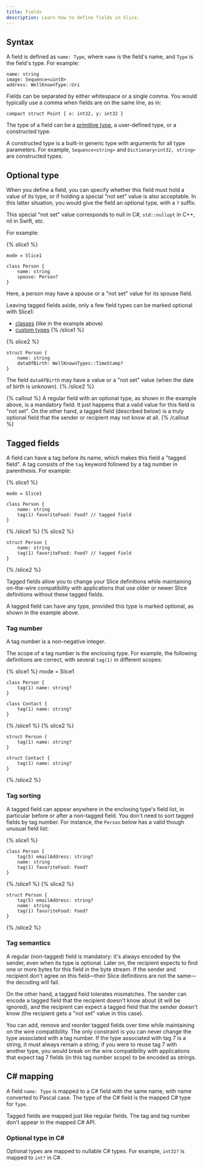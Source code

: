 ```yaml
---
title: Fields
description: Learn how to define fields in Slice.
---
```


## Syntax

A field is defined as `name: Type`, where `name` is the field's name, and `Type` is the field's type. For example:

```slice
name: string
image: Sequence<uint8>
address: WellKnownType::Uri
```

Fields can be separated by either whitespace or a single comma. You would typically use a comma when fields are on the
same line, as in:

```slice
compact struct Point { x: int32, y: int32 }
```

The type of a field can be a [primitive type](primitive-types), a user-defined type, or a constructed type.

A constructed type is a built-in generic type with arguments for all type parameters. For example, `Sequence<string>`
and `Dictionary<int32, string>` are constructed types.

## Optional type

When you define a field, you can specify whether this field must hold a value of its type, or if holding a special "not
set" value is also acceptable. In this latter situation, you would give the field an optional type, with a `?` suffix.

This special "not set" value corresponds to null in C#, `std::nullopt` in C++, nil in Swift, etc.

For example:

{% slice1 %}
```slice
mode = Slice1

class Person {
    name: string
    spouse: Person?
}
```

Here, a person may have a spouse or a "not set" value for its spouse field.

Leaving tagged fields aside, only a few field types can be marked optional with Slice1:

- [classes](class-types) (like in the example above)
- [custom types](custom-types)
{% /slice1 %}

{% slice2 %}
```slice
struct Person {
    name: string
    dataOfBirth: WellKnownTypes::TimeStamp?
}
```

The field `dataOfBirth` may have a value or a "not set" value (when the date of birth is unknown).
{% /slice2 %}

{% callout %}
A regular field with an optional type, as shown in the example above, is a mandatory field. It just happens that a valid
value for this field is "not set". On the other hand, a tagged field (described below) is a truly optional field that
the sender or recipient may not know at all.
{% /callout %}

## Tagged fields

A field can have a tag before its name, which makes this field a "tagged field". A tag consists of the `tag` keyword
followed by a tag number in parenthesis. For example:

{% slice1 %}
```slice
mode = Slice1

class Person {
    name: string
    tag(1) favoriteFood: Food? // tagged field
}
```
{% /slice1 %}
{% slice2 %}
```slice
struct Person {
    name: string
    tag(1) favoriteFood: Food? // tagged field
}
```
{% /slice2 %}

Tagged fields allow you to change your Slice definitions while maintaining on-the-wire compatibility with applications
that use older or newer Slice definitions without these tagged fields.

A tagged field can have any type, provided this type is marked optional, as shown in the example above.

### Tag number

A tag number is a non-negative integer.

The scope of a tag number is the enclosing type. For example, the following definitions are correct, with several
`tag(1)` in different scopes:

{% slice1 %}
mode = Slice1

```slice
class Person {
    tag(1) name: string?
}

class Contact {
    tag(1) name: string?
}
```
{% /slice1 %}
{% slice2 %}
```slice
struct Person {
    tag(1) name: string?
}

struct Contact {
    tag(1) name: string?
}
```
{% /slice2 %}

### Tag sorting

A tagged field can appear anywhere in the enclosing type's field list, in particular before or after a non-tagged field.
You don't need to sort tagged fields by tag number. For instance, the `Person` below has a valid though unusual field
list:

{% slice1 %}
```slice
class Person {
    tag(5) emailAddress: string?
    name: string
    tag(1) favoriteFood: Food?
}
```
{% /slice1 %}
{% slice2 %}
```slice
struct Person {
    tag(5) emailAddress: string?
    name: string
    tag(1) favoriteFood: Food?
}
```
{% /slice2 %}

### Tag semantics

A regular (non-tagged) field is mandatory: it's always encoded by the sender, even when its type is optional. Later on,
the recipient expects to find one or more bytes for this field in the byte stream. If the sender and recipient don't
agree on this field—their Slice definitions are not the same—the decoding will fail.

On the other hand, a tagged field tolerates mismatches. The sender can encode a tagged field that the recipient doesn't
know about (it will be ignored), and the recipient can expect a tagged field that the sender doesn't know (the recipient
gets a "not set" value in this case).

You can add, remove and reorder tagged fields over time while maintaining on the wire compatibility. The only constraint
is you can never change the type associated with a tag number. If the type associated with tag 7 is a string, it must
always remain a string; if you were to reuse tag 7 with another type, you would break on the wire compatibility with
applications that expect tag 7 fields (in this tag number scope) to be encoded as strings.

## C# mapping

A field `name: Type` is mapped to a C# field with the same name, with name converted to Pascal case. The type of the C#
field is the mapped C# type for `Type`.

Tagged fields are mapped just like regular fields. The tag and tag number don't appear in the mapped C# API.

### Optional type in C#

Optional types are mapped to nullable C# types. For example, `int32?` is mapped to `int?` in C#.
